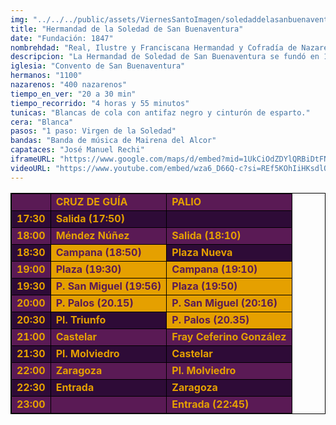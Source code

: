 ```yaml
---
img: "../../../public/assets/ViernesSantoImagen/soledaddelasanbuenaventuralogo.png"
title: "Hermandad de la Soledad de San Buenaventura"
date: "Fundación: 1847"
nombrehdad: "Real, Ilustre y Franciscana Hermandad y Cofradía de Nazarenos de la Santa Cruz en el Monte Calvario, Santísimo Cristo de las Salvación y Nuestra Señora de la Soledad"
descripcion: "La Hermandad de Soledad de San Buenaventura se fundó en 1847 cuando la cofradía residía en San Juan de la Palma, fue en 1851 cuando se trasladó a residir en San Buenaventura, realizando al año siguiente su primera estación de penitencia."
iglesia: "Convento de San Buenaventura"
hermanos: "1100"
nazarenos: "400 nazarenos"
tiempo_en_ver: "20 a 30 min"
tiempo_recorrido: "4 horas y 55 minutos"
tunicas: "Blancas de cola con antifaz negro y cinturón de esparto."
cera: "Blanca"
pasos: "1 paso: Virgen de la Soledad"
bandas: "Banda de música de Mairena del Alcor"
capataces: "José Manuel Rechi"
iframeURL: "https://www.google.com/maps/d/embed?mid=1UkCiOdZDYlQRBiDtFNI_s1_An59C-1lx&ehbc=2E312F"
videoURL: "https://www.youtube.com/embed/wza6_D66Q-c?si=REf5KOhIiHKsdlON"
---
```


<table class="recorrido" style="width: 100%; border-collapse: collapse; text-align: left; border: 1px solid black;">
  <tbody>
    <tr style="background-color: #5a1a55; color: #e5a000; font-weight: bold;">
      <td style="border: 1px solid black; text-align: center;"></td>
      <td style="border: 1px solid black;">CRUZ DE GUÍA</td>
      <td style="border: 1px solid black;">PALIO</td>
    </tr>
    <tr style="background-color: #2e0b37; color: #e5a000; font-weight: bold;">
      <td style="border: 1px solid black; text-align: center;">17:30</td>
      <td style="border: 1px solid black;">Salida (17:50)</td>
      <td style="border: 1px solid black;"></td>
    </tr>
    <tr style="background-color: #5a1a55; color: #e5a000; font-weight: bold;">
      <td style="border: 1px solid black; text-align: center;">18:00</td>
      <td style="border: 1px solid black;">Méndez Núñez</td>
      <td style="border: 1px solid black;">Salida (18:10)</td>
    </tr>
    <tr style="background-color: #2e0b37; color: #e5a000; font-weight: bold;">
      <td style="border: 1px solid black; text-align: center;">18:30</td>
      <td style="border: 1px solid black; background-color: #e5a000; color: #5a1a55;">Campana (18:50)</td>
      <td style="border: 1px solid black;">Plaza Nueva</td>
    </tr>
    <tr style="background-color: #5a1a55; color: #e5a000; font-weight: bold;">
      <td style="border: 1px solid black; text-align: center;">19:00</td>
      <td style="border: 1px solid black; background-color: #e5a000; color: #5a1a55;">Plaza (19:30)</td>
      <td style="border: 1px solid black; background-color: #e5a000; color: #5a1a55;">Campana (19:10)</td>
    </tr>
    <tr style="background-color: #2e0b37; color: #e5a000; font-weight: bold;">
      <td style="border: 1px solid black; text-align: center;">19:30</td>
      <td style="border: 1px solid black; background-color: #e5a000; color: #5a1a55;">P. San Miguel (19:56)</td>
      <td style="border: 1px solid black; background-color: #e5a000; color: #5a1a55;">Plaza (19:50)</td>
    </tr>
    <tr style="background-color: #5a1a55; color: #e5a000; font-weight: bold;">
      <td style="border: 1px solid black; text-align: center;">20:00</td>
      <td style="border: 1px solid black; background-color: #e5a000; color: #5a1a55;">P. Palos (20.15)</td>
      <td style="border: 1px solid black; background-color: #e5a000; color: #5a1a55;">P. San Miguel (20:16)</td>
    </tr>
    <tr style="background-color: #2e0b37; color: #e5a000; font-weight: bold;">
      <td style="border: 1px solid black; text-align: center;">20:30</td>
      <td style="border: 1px solid black;">Pl. Triunfo</td>
      <td style="border: 1px solid black; background-color: #e5a000; color: #5a1a55;">P. Palos (20.35)</td>
    </tr>
    <tr style="background-color: #5a1a55; color: #e5a000; font-weight: bold;">
      <td style="border: 1px solid black; text-align: center;">21:00</td>
      <td style="border: 1px solid black;">Castelar</td>
      <td style="border: 1px solid black;">Fray Ceferino González</td>
    </tr>
    <tr style="background-color: #2e0b37; color: #e5a000; font-weight: bold;">
      <td style="border: 1px solid black; text-align: center;">21:30</td>
      <td style="border: 1px solid black;">Pl. Molviedro</td>
      <td style="border: 1px solid black;">Castelar</td>
    </tr>
    <tr style="background-color: #5a1a55; color: #e5a000; font-weight: bold;">
      <td style="border: 1px solid black; text-align: center;">22:00</td>
      <td style="border: 1px solid black;">Zaragoza</td>
      <td style="border: 1px solid black;">Pl. Molviedro</td>
    </tr>
    <tr style="background-color: #2e0b37; color: #e5a000; font-weight: bold;">
      <td style="border: 1px solid black; text-align: center;">22:30</td>
      <td style="border: 1px solid black;">Entrada</td>
      <td style="border: 1px solid black;">Zaragoza</td>
    </tr>
    <tr style="background-color: #5a1a55; color: #e5a000; font-weight: bold;">
      <td style="border: 1px solid black; text-align: center;">23:00</td>
      <td style="border: 1px solid black;"></td>
      <td style="border: 1px solid black;">Entrada (22:45)</td>
    </tr>
  </tbody>
</table>